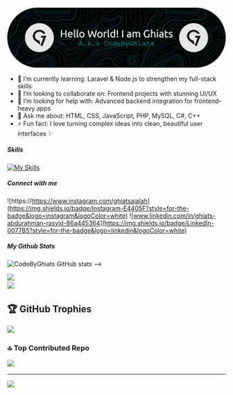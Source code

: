 ![Header](./github-header-banner.png) 




- 🌱 I’m currently learning: Laravel & Node.js to strengthen my full-stack skills  
- 👯 I’m looking to collaborate on: Frontend projects with stunning UI/UX  
- 🤔 I’m looking for help with: Advanced backend integration for frontend-heavy apps  
- 💬 Ask me about: HTML, CSS, JavaScript, PHP, MySQL, C#, C++
- ⚡ Fun fact: I love turning complex ideas into clean, beautiful user interfaces ✨ 

##### Skills

[![My Skills](https://skillicons.dev/icons?i=cs,cpp,html,css,js,php,laravel&theme=light)](https://skillicons.dev)

##### Connect with me

![https://https://www.instagram.com/ghiatsajalah](https://img.shields.io/badge/Instagram-E4405F?style=for-the-badge&logo=instagram&logoColor=white) ![www.linkedin.com/in/ghiats-abdurahman-rasyid-86a445364](https://img.shields.io/badge/LinkedIn-0077B5?style=for-the-badge&logo=linkedin&logoColor=white)

##### My Github Stats

![CodeByGhiats GitHub stats](https://github-readme-stats.vercel.app/api?username=CodeByGhiats&show_icons=true&hide=contribs&theme=github_dark) -->


<!-- # 💫 About Me:
- 🌱 I’m currently learning: Laravel & Node.js to strengthen my full-stack skills  <br>- 👯 I’m looking to collaborate on: Frontend projects with stunning UI/UX  <br>- 🤔 I’m looking for help with: Advanced backend integration for frontend-heavy apps  <br>- 💬 Ask me about: HTML, CSS, JavaScript, PHP, MySQL, C#, C++<br>- ⚡ Fun fact: I love turning complex ideas into clean, beautiful user interfaces ✨  -->


<!-- ## 🌐 Socials:
[![Instagram](https://img.shields.io/badge/Instagram-%23E4405F.svg?logo=Instagram&logoColor=white)](https://instagram.com/ghiatsajalah) [![LinkedIn](https://img.shields.io/badge/LinkedIn-%230077B5.svg?logo=linkedin&logoColor=white)](https://linkedin.com/in/Ghiats Abdurahman Rasyid  ) [![email](https://img.shields.io/badge/Email-D14836?logo=gmail&logoColor=white)](mailto:ghiatsabdurahman@gmail.com) 

# 💻 Tech Stack:
![C#](https://img.shields.io/badge/c%23-%23239120.svg?style=for-the-badge&logo=csharp&logoColor=white) ![C++](https://img.shields.io/badge/c++-%2300599C.svg?style=for-the-badge&logo=c%2B%2B&logoColor=white) ![HTML5](https://img.shields.io/badge/html5-%23E34F26.svg?style=for-the-badge&logo=html5&logoColor=white) ![CSS3](https://img.shields.io/badge/css3-%231572B6.svg?style=for-the-badge&logo=css3&logoColor=white) ![JavaScript](https://img.shields.io/badge/javascript-%23323330.svg?style=for-the-badge&logo=javascript&logoColor=%23F7DF1E) ![PHP](https://img.shields.io/badge/php-%23777BB4.svg?style=for-the-badge&logo=php&logoColor=white) ![.Net](https://img.shields.io/badge/.NET-5C2D91?style=for-the-badge&logo=.net&logoColor=white) ![Laravel](https://img.shields.io/badge/laravel-%23FF2D20.svg?style=for-the-badge&logo=laravel&logoColor=white)
# 📊 GitHub Stats:
![](https://github-readme-stats.vercel.app/api?username=codebyghiats&theme=blue_navy&hide_border=false&include_all_commits=true&count_private=false)<br/> -->
![](https://nirzak-streak-stats.vercel.app/?user=codebyghiats&theme=blue_navy&hide_border=false)<br/>
![](https://github-readme-stats.vercel.app/api/top-langs/?username=codebyghiats&theme=blue_navy&hide_border=false&include_all_commits=true&count_private=false&layout=compact)

## 🏆 GitHub Trophies
![](https://github-profile-trophy.vercel.app/?username=codebyghiats&theme=blue_navy&no-frame=false&no-bg=true&margin-w=5)

### 🔝 Top Contributed Repo
![](https://github-contributor-stats.vercel.app/api?username=codebyghiats&limit=5&theme=blue_navy&combine_all_yearly_contributions=true)

---
[![](https://visitcount.itsvg.in/api?id=codebyghiats&icon=0&color=0)](https://visitcount.itsvg.in)

<!-- Proudly created with GPRM ( https://gprm.itsvg.in ) -->